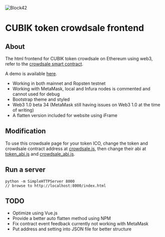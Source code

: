 ![Block42](https://static.wixstatic.com/media/0f9f87_48376b7086e84c1b9d2a3f86212f5c44~mv2.png/v1/fill/w_300,h_300,al_c,usm_0.66_1.00_0.01/0f9f87_48376b7086e84c1b9d2a3f86212f5c44~mv2.png)

# CUBIK token crowdsale frontend

## About
The html frontend for CUBIK token crowdsale on Ethereum using web3, refer to the [crowdsale smart contract](https://github.com/Block42World/cubik-contracts/blob/master/contracts/CubikCrowdsale.sol).

A demo is available [here](http://www.sweatychair.com/block42/crowdsale.html).

- Working in both mainnet and Ropsten testnet
- Working with MetaMask, local and Infura nodes is commented and cannot used for debug
- Bootstrap theme and styled
- Web3 1.0 beta 34 (MetaMask still having issues on Web3 1.0 at the time of writing)
- A flatten version included for website using iFrame

## Modification
To use this crowdsale page for your token ICO, change the token and crowdsale contract address at [crowdsale.js](crowdsale.js), then change their abi at [token_abi.js](token_abi.js) and [crowdsale_abi.js](crowdsale_abi.js).

## Run a server
```
python -m SimpleHTTPServer 8000
// browse to http://localhost:8000/index.html
```

## TODO
- Optimize using Vue.js
- Provide a better auto flatten method using NPM
- Fix contract event feedback currently not working with MetaMask
- Put address and setting into JSON file for better structure